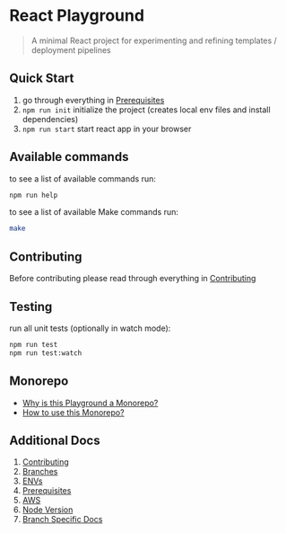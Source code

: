 React Playground
===

> A minimal React project for experimenting and refining templates / deployment pipelines


Quick Start
---

 1. go through everything in [Prerequisites](docs/common/prerequisites.md)
 2. ``npm run init`` initialize the project (creates local env files and install dependencies)
 3. ``npm run start`` start react app in your browser


Available commands
--- 

to see a list of available commands run:
```bash
npm run help
```

to see a list of available Make commands run:
```bash
make
```


Contributing
---

Before contributing please read through everything in [Contributing](docs/common/contributing.md)


Testing
---

run all unit tests (optionally in watch mode):
```bash
npm run test
npm run test:watch
```

Monorepo
---

 - [Why is this Playground a Monorepo?](docs/common/monorepo-why.md)
 - [How to use this Monorepo?](docs/common/monorepo-how.md)


Additional Docs
---

 1. [Contributing](docs/common/contributing.md)
 2. [Branches](docs/common/branches.md)
 3. [ENVs](docs/common/envs.md)
 4. [Prerequisites](docs/common/prerequisites.md)
 5. [AWS](docs/common/aws.md)
 6. [Node Version](docs/common/node-version.md)
 7. [Branch Specific Docs](docs/common/branches-docs.md)

